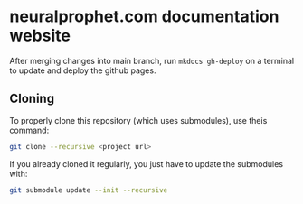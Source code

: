 # neuralprophet.com documentation website

After merging changes into main branch, run `mkdocs gh-deploy` on a terminal to update and deploy the github pages.

## Cloning
To properly clone this repository (which uses submodules), use theis command:
```bash
git clone --recursive <project url>
```

If you already cloned it regularly, you just have to update the submodules with:
```bash
git submodule update --init --recursive
```
